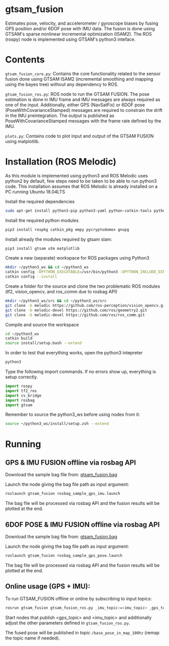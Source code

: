 # gtsam_fusion
Estimates pose, velocity, and accelerometer / gyroscope biases by fusing GPS position and/or 6DOF pose with IMU data. The fusion is done using GTSAM's sparse nonlinear incremental optimization (ISAM2). The ROS (rospy) node is implemented using GTSAM's python3 inteface.

# Contents

```gtsam_fusion_core.py```: Contains the core functionality related to the sensor fusion done using GTSAM ISAM2 (incremental smoothing and mapping using the bayes tree) without any dependency to ROS.

```gtsam_fusion_ros.py```: ROS node to run the GTSAM FUSION. The pose estimation is done in IMU frame and IMU messages are always required as one of the input. Additionally, either GPS (NavSatFix) or 6DOF pose (PoseWithCovarianceStamped) messages are required to constrain the drift in the IMU preintegration. The output is published as PoseWithCovarianceStamped messages with the frame rate defined by the IMU.

```plots.py```: Contains code to plot input and output of the GTSAM FUSION using matplotlib. 

# Installation (ROS Melodic)

As this module is implemented using python3 and ROS Melodic uses python2 by default, few steps need to be taken to be able to run python3 code. This installation assumes that ROS Melodic is already installed on a PC running Ubuntu 18.04LTS

Install the required dependencies

```bash
sudo apt-get install python3-pip python3-yaml python-catkin-tools python3-dev python3-numpy
```

Install the required python modules

```bash
pip3 install rospkg catkin_pkg empy pycryptodomex gnupg
```

Install already the modules required by gtsam slam:

```bash
pip3 install gtsam utm matplotlib
```

<div class="page"/>

Create a new (separate) workspace for ROS packages using Python3

```bash
mkdir ~/python3_ws && cd ~/python3_ws
catkin config -DPYTHON_EXECUTABLE=/usr/bin/python3 -DPYTHON_INCLUDE_DIR=/usr/include/python3.6m -DPYTHON_LIBRARY=/usr/lib/x86_64-linux-gnu/libpython3.6m.so
catkin config --install
```

Create a folder for the source and clone the two problematic ROS modules (tf2, vision_opencv, and ros_comm due to rosbag API)

```bash
mkdir ~/python3_ws/src && cd ~/python3_ws/src
git clone -b melodic https://github.com/ros-perception/vision_opencv.git
git clone -b melodic-devel https://github.com/ros/geometry2.git
git clone -b melodic-devel https://github.com/ros/ros_comm.git
```

Compile and source the workspace

```bash
cd ~/python3_ws
catkin build
source install/setup.bash --extend
```

In order to test that everything works, open the python3 intepreter

```bash
python3
```

Type the following import commands. If no errors show up, everything is setup correctly.

```python
import rospy
import tf2_ros
import cv_bridge
import rosbag
import gtsam
```

Remember to source the python3_ws before using nodes from it:
```bash
source ~/python3_ws/install/setup.zsh --extend
```

<div class="page"/>

# Running

## GPS & IMU FUSION offline via rosbag API

Download the sample bag file from: [gtsam_fusion.bag](https://drive.google.com/file/d/1T4VIq5pF9h8T_Cae2iZ1JVVTC1MZtTT-/view?usp=sharing)

Launch the node giving the bag file path as input argument:

```bash
roslaunch gtsam_fusion rosbag_sample_gps_imu.launch
```

The bag file will be processed via rosbag API and the fusion results will be plotted at the end.

## 6DOF POSE & IMU FUSION offline via rosbag API

Download the sample bag file from: [gtsam_fusion.bag](https://drive.google.com/file/d/1T4VIq5pF9h8T_Cae2iZ1JVVTC1MZtTT-/view?usp=sharing)

Launch the node giving the bag file path as input argument:

```bash
roslaunch gtsam_fusion rosbag_sample_gps_pose.launch
```

The bag file will be processed via rosbag API and the fusion results will be plotted at the end.

## Online usage (GPS + IMU):

To run GTSAM_FUSION offline or online by subscribing to input topics:

```bash
rosrun gtsam_fusion gtsam_fusion_ros.py _imu_topic:=<imu_topic> _gps_topic:=<gps_topic> _use_pose:=false _use_gps:=true
```

Start nodes that publish <gps_topic> and <imu_topic> and additionally adjust the other parameters defined in ```gtsam_fusion_ros.py```.

The fused pose will be published in topic ```/base_pose_in_map_100hz``` (remap the topic name if needed).

